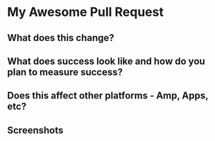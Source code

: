 # My Awesome Pull Request

## What does this change?

## What does success look like and how do you plan to measure success?

## Does this affect other platforms - Amp, Apps, etc?

## Screenshots
